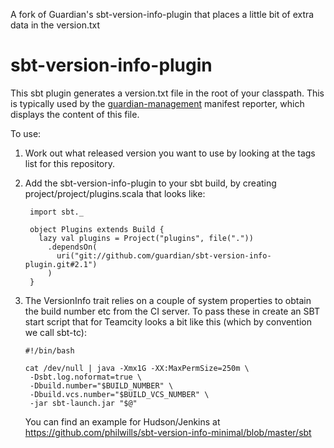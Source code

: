A fork of Guardian's sbt-version-info-plugin that places a little bit of extra data in the version.txt

sbt-version-info-plugin
=======================

This sbt plugin generates a version.txt file in the root of your classpath.
This is typically used by the
[guardian-management](https://github.com/guardian/guardian-management) manifest reporter,
which displays the content of this file.

To use:

1. Work out what released version you want to use by looking at the tags list for this repository.

2. Add the sbt-version-info-plugin to your sbt build, by creating project/project/plugins.scala that looks like:

        import sbt._

        object Plugins extends Build {
          lazy val plugins = Project("plugins", file("."))
            .dependsOn(
              uri("git://github.com/guardian/sbt-version-info-plugin.git#2.1")
            )
        }

3. The VersionInfo trait relies on a couple of system properties to obtain the build number etc from the CI server.
   To pass these in create an SBT start script that for Teamcity looks a bit like this (which by convention we call 
   sbt-tc):

       #!/bin/bash

       cat /dev/null | java -Xmx1G -XX:MaxPermSize=250m \
        -Dsbt.log.noformat=true \
        -Dbuild.number="$BUILD_NUMBER" \
        -Dbuild.vcs.number="$BUILD_VCS_NUMBER" \
        -jar sbt-launch.jar "$@"
   
   You can find an example for Hudson/Jenkins at https://github.com/philwills/sbt-version-info-minimal/blob/master/sbt